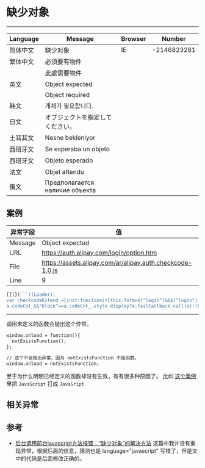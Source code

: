 
# 缺少对象

----

| Language | Message                                                    | Browser | Number      |
|----------|------------------------------------------------------------|---------|-------------|
| 简体中文 | 缺少对象                                                   | IE      | -2146823281 |
| 繁体中文 | 必須要有物件                                               |         |             |
|          | 此處需要物件                                               |         |             |
| 英文     | Object expected                                            |         |             |
|          | Object required                                            |         |             |
| 韩文     | 개체가 필요합니다.                                         |         |             |
| 日文     | オブジェクトを指定してください。                           |         |             |
| 土耳其文 | Nesne bekleniyor                                           |         |             |
| 西班牙文 | Se esperaba un objeto                                      |         |             |
| 西班牙文 | Objeto esperado                                            |         |             |
| 法文     | Objet attendu                                              |         |             |
| 俄文     | Предполагается наличие объекта |         |             |

## 案例

| 异常字段 | 值                                                        |
|----------|-----------------------------------------------------------|
| Message  | Object expected                                           |
| URL      | https://auth.alipay.com/login/option.htm                  |
| File     | https://assets.alipay.com/ar/alipay.auth.checkcode-1.0.js |
| Line     | 9                                                         |

<!-- start-line=8; -->
```javascript
[])})```)(Loader);
var checkcodeExtend_={init:function(){this.form=$("login")&&$("login").node;this.logonId=$("logonId");this.authcode=$$(".sl-checkcode input[name=checkCode]");this.codeCnt_=$$(".sl-checkcode")[0].node;this.formToken=$$("input[name=rds_form_token]",$(this.form))[0]},bind:function(){var a=this;this.submitAspect();a.form&&E.connect($(a.form),"onclick",a,function(b){b=b.target;"safeSignCheck"==b.id&&(b.checked?a.isPerson&&a.hideCheckCode():a.failCallback.call(a))});!a.logonId||!a.logonId.node.id||!a.codeCnt_||
a.codeCnt_&&"block"==a.codeCnt_.style.display?a.failCallback.call(a):(E.connect(a.logonId,"onblur",function(){a.isLogonIdFocus&&a.send(!0)}),setTimeout(function(){try{(a.isLogonIdFocus=!0)&&a.logonId.node.focus()}catch(b){a.failCallback.call(a)}},300),E.connect(a.logonId,"onkeyup",a,function(){a.send()}))},request:function(a){if(json_ua&&json_ua.length>=this.uaMaxLength)this.failCallback(),this.jsonUaExceed();else if(!json_ua||!(json_ua.length<this.uaMinLength)||a){this.sendCode=1;var b=this;Loader.use("arale.http",
```

----

调用未定义的函数会抛出这个异常。

```html
window.onload = function(){
  notExistsFunction();
};

// 这个不会抛出异常，因为 notExistsFunction 不是函数。
window.onload = notExistsFunction;
```

至于为什么明明已经定义的函数却没有生效，有有很多种原因了。
比如 [这个案例](http://book.77169.org/ask35/how153976.htm)
里把 `JavaScript` 打成 `JavaSript`

## 相关异常


## 参考

* [后台调用前台javascript方法报错：“缺少对象”的解决方法](http://www.cnblogs.com/heekui/archive/2007/02/08/644963.html)
  这篇中我并没有重现异常，根据后面的信息，猜测也是 language="javascript"
  写错了，但是文中的代码是后面修改正确的。
